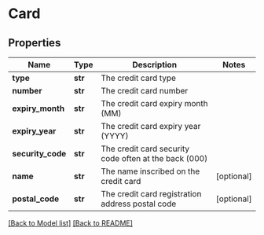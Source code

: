 # Card

## Properties
Name | Type | Description | Notes
------------ | ------------- | ------------- | -------------
**type** | **str** | The credit card type | 
**number** | **str** | The credit card number | 
**expiry_month** | **str** | The credit card expiry month (MM) | 
**expiry_year** | **str** | The credit card expiry year (YYYY) | 
**security_code** | **str** | The credit card security code often at the back (000) | 
**name** | **str** | The name inscribed on the credit card | [optional] 
**postal_code** | **str** | The credit card registration address postal code | [optional] 

[[Back to Model list]](../README.md#documentation-for-models) [[Back to README]](../README.md)


